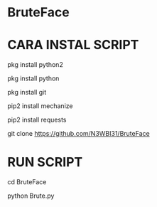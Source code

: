 # BruteFace
# CARA INSTAL SCRIPT 
  pkg install python2

  pkg install python 

  pkg install git

  pip2 install mechanize 

  pip2 install requests 

  git clone https://github.com/N3WBI31/BruteFace
# RUN SCRIPT 
  cd BruteFace

  python Brute.py
